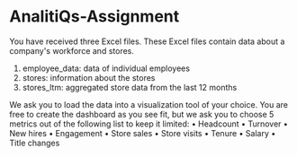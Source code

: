 # AnalitiQs-Assignment

You have received three Excel files. These Excel files contain data about a company's workforce and
stores.
1. employee_data: data of individual employees
2. stores: information about the stores
3. stores_ltm: aggregated store data from the last 12 months

We ask you to load the data into a visualization tool of your choice. You are free to create the
dashboard as you see fit, but we ask you to choose 5 metrics out of the following list to keep it limited:
• Headcount
• Turnover
• New hires
• Engagement
• Store sales
• Store visits
• Tenure
• Salary
• Title changes
